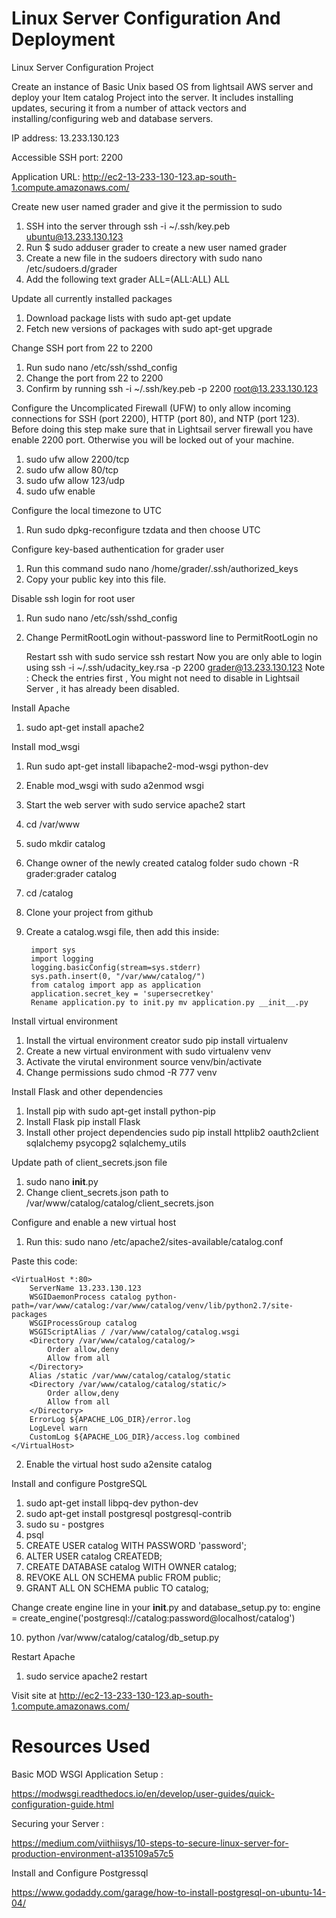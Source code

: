 # Linux Server Configuration And Deployment

Linux Server Configuration Project 

Create an instance of Basic Unix based OS from lightsail AWS server and deploy your Item catalog Project into the server. It includes installing updates, securing it from a number of attack vectors and installing/configuring web and database servers.

IP address: 13.233.130.123

Accessible SSH port: 2200

Application URL: http://ec2-13-233-130-123.ap-south-1.compute.amazonaws.com/


Create new user named grader and give it the permission to sudo
1. SSH into the server through ssh -i ~/.ssh/key.peb ubuntu@13.233.130.123
2. Run $ sudo adduser grader to create a new user named grader
3. Create a new file in the sudoers directory with sudo nano /etc/sudoers.d/grader
4. Add the following text grader ALL=(ALL:ALL) ALL

Update all currently installed packages
1. Download package lists with sudo apt-get update
2. Fetch new versions of packages with sudo apt-get upgrade


Change SSH port from 22 to 2200
1. Run sudo nano /etc/ssh/sshd_config
2. Change the port from 22 to 2200
3. Confirm by running ssh -i ~/.ssh/key.peb -p 2200 root@13.233.130.123

Configure the Uncomplicated Firewall (UFW) to only allow incoming connections for SSH (port 2200), HTTP (port 80), and NTP (port 123). Before doing this step make sure that in Lightsail server firewall you have enable 2200 port. Otherwise you will be locked out of your machine. 
1. sudo ufw allow 2200/tcp
2. sudo ufw allow 80/tcp
3. sudo ufw allow 123/udp
4. sudo ufw enable

Configure the local timezone to UTC
1. Run sudo dpkg-reconfigure tzdata and then choose UTC

Configure key-based authentication for grader user
1. Run this command sudo nano /home/grader/.ssh/authorized_keys
2. Copy your public key into this file.

Disable ssh login for root user
1. Run sudo nano /etc/ssh/sshd_config
2. Change PermitRootLogin without-password line to PermitRootLogin no

    Restart ssh with sudo service ssh restart
    Now you are only able to login using ssh -i ~/.ssh/udacity_key.rsa -p 2200 grader@13.233.130.123
    Note : Check the entries first , You might not need to disable in Lightsail Server , it has already
    been disabled.

Install Apache

1. sudo apt-get install apache2

Install mod_wsgi
1. Run sudo apt-get install libapache2-mod-wsgi python-dev
2.  Enable mod_wsgi with sudo a2enmod wsgi
3. Start the web server with sudo service apache2 start

4. cd /var/www
5. sudo mkdir catalog
6. Change owner of the newly created catalog folder sudo chown -R grader:grader catalog
7. cd /catalog
8. Clone your project from github
9. Create a catalog.wsgi file, then add this inside:
   
        import sys
        import logging
        logging.basicConfig(stream=sys.stderr)
        sys.path.insert(0, "/var/www/catalog/")
        from catalog import app as application
        application.secret_key = 'supersecretkey'
        Rename application.py to init.py mv application.py __init__.py


Install virtual environment
1. Install the virtual environment creator sudo pip install virtualenv
2. Create a new virtual environment with sudo virtualenv venv
3. Activate the virutal environment source venv/bin/activate
4. Change permissions sudo chmod -R 777 venv

Install Flask and other dependencies
1. Install pip with sudo apt-get install python-pip
2. Install Flask pip install Flask
3. Install other project dependencies sudo pip install httplib2 oauth2client sqlalchemy psycopg2 sqlalchemy_utils

Update path of client_secrets.json file
1. sudo nano __init__.py
2. Change client_secrets.json path to /var/www/catalog/catalog/client_secrets.json


Configure and enable a new virtual host
1. Run this: sudo nano /etc/apache2/sites-available/catalog.conf

Paste this code:

    <VirtualHost *:80>
        ServerName 13.233.130.123
        WSGIDaemonProcess catalog python-path=/var/www/catalog:/var/www/catalog/venv/lib/python2.7/site-packages
        WSGIProcessGroup catalog
        WSGIScriptAlias / /var/www/catalog/catalog.wsgi
        <Directory /var/www/catalog/catalog/>
            Order allow,deny
            Allow from all
        </Directory>
        Alias /static /var/www/catalog/catalog/static
        <Directory /var/www/catalog/catalog/static/>
            Order allow,deny
            Allow from all
        </Directory>
        ErrorLog ${APACHE_LOG_DIR}/error.log
        LogLevel warn
        CustomLog ${APACHE_LOG_DIR}/access.log combined
    </VirtualHost>

2. Enable the virtual host sudo a2ensite catalog


Install and configure PostgreSQL
1. sudo apt-get install libpq-dev python-dev
2. sudo apt-get install postgresql postgresql-contrib
3. sudo su - postgres
4. psql
5. CREATE USER catalog WITH PASSWORD 'password';
6. ALTER USER catalog CREATEDB;
7. CREATE DATABASE catalog WITH OWNER catalog;
8. REVOKE ALL ON SCHEMA public FROM public;
9. GRANT ALL ON SCHEMA public TO catalog;

Change create engine line in your __init__.py and database_setup.py to: engine = create_engine('postgresql://catalog:password@localhost/catalog')

10. python /var/www/catalog/catalog/db_setup.py

Restart Apache
1. sudo service apache2 restart

Visit site at http://ec2-13-233-130-123.ap-south-1.compute.amazonaws.com/


# Resources Used 

Basic MOD WSGI Application Setup :

https://modwsgi.readthedocs.io/en/develop/user-guides/quick-configuration-guide.html 

Securing your Server :

https://medium.com/viithiisys/10-steps-to-secure-linux-server-for-production-environment-a135109a57c5

Install and Configure Postgressql

https://www.godaddy.com/garage/how-to-install-postgresql-on-ubuntu-14-04/ 


